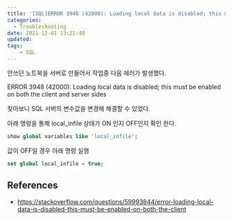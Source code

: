 ```yaml
---
title: '[SQL]ERROR 3948 (42000): Loading local data is disabled; this must be enabled on both the client and server sides 해결하기'
categories:
  - Troubleshooting
date: 2021-12-01 13:21:48
updated:
tags:
	- SQL
---
```


<!--

<center>Kaggle Customer Score Dataset</center>

- Machine Learning



- Statistics , Math
- Data Engineering
- Programming
- EDA & Visualization
- Preprocessing



#신경망이란 무엇인가?


https://www.youtube.com/watch?v=aircAruvnKk



#참고

https://cinema4dr12.tistory.com/1016?category=515283

https://www.kdnuggets.com/2021/07/top-python-data-science-interview-questions.html
-->


안쓰던 노트북을 서버로 만들어서 작업중 다음 에러가 발생했다.

ERROR 3948 (42000): Loading local data is disabled; this must be enabled on both the client and server sides  

찾아보니 SQL 서버의 변수값을 변경해 해결할 수 있었다.

아래 명령을 통해 local_infile 상태가 ON 인지 OFF인지 확인 한다.

```SQL
show global variables like 'local_infile';
```

값이 OFF일 경우 아래 명령 실행

```SQL
set global local_infile = true;
```

## References

- https://stackoverflow.com/questions/59993844/error-loading-local-data-is-disabled-this-must-be-enabled-on-both-the-client
